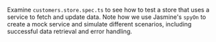 Examine `customers.store.spec.ts` to see how to test a store that uses a service to fetch and update data. Note how we use Jasmine's `spyOn` to create a mock service and simulate different scenarios, including successful data retrieval and error handling.
